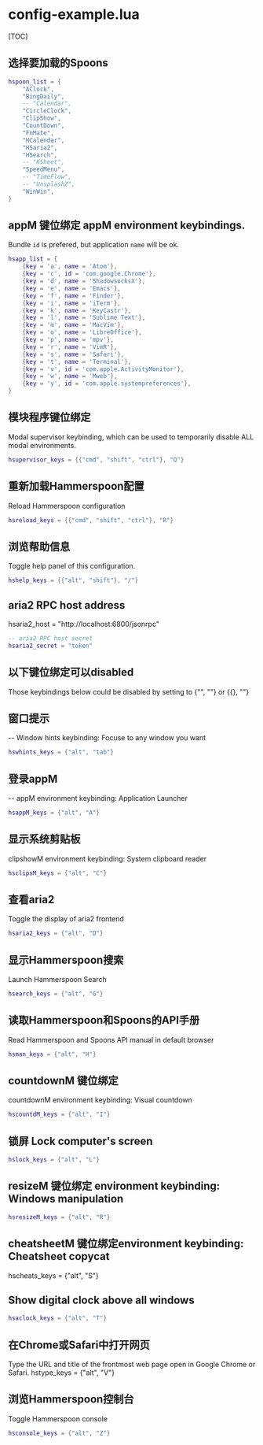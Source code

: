 # config-example.lua

[TOC]

## 选择要加载的Spoons

```lua
hspoon_list = {
    "AClock",
    "BingDaily",
    -- "Calendar",
    "CircleClock",
    "ClipShow",
    "CountDown",
    "FnMate",
    "HCalendar",
    "HSaria2",
    "HSearch",
    -- "KSheet",
    "SpeedMenu",
    -- "TimeFlow",
    -- "UnsplashZ",
    "WinWin",
}
```

## appM 键位绑定 appM environment keybindings.

Bundle `id` is prefered, but application `name` will be ok.

```lua
hsapp_list = {
    {key = 'a', name = 'Atom'},
    {key = 'c', id = 'com.google.Chrome'},
    {key = 'd', name = 'ShadowsocksX'},
    {key = 'e', name = 'Emacs'},
    {key = 'f', name = 'Finder'},
    {key = 'i', name = 'iTerm'},
    {key = 'k', name = 'KeyCastr'},
    {key = 'l', name = 'Sublime Text'},
    {key = 'm', name = 'MacVim'},
    {key = 'o', name = 'LibreOffice'},
    {key = 'p', name = 'mpv'},
    {key = 'r', name = 'VimR'},
    {key = 's', name = 'Safari'},
    {key = 't', name = 'Terminal'},
    {key = 'v', id = 'com.apple.ActivityMonitor'},
    {key = 'w', name = 'Mweb'},
    {key = 'y', id = 'com.apple.systempreferences'},
}
```


## 模块程序键位绑定

Modal supervisor keybinding, which can be used to temporarily disable ALL modal environments.

```lua
hsupervisor_keys = {{"cmd", "shift", "ctrl"}, "Q"}
```
## 重新加载Hammerspoon配置
Reload Hammerspoon configuration

```lua
hsreload_keys = {{"cmd", "shift", "ctrl"}, "R"}
```
## 浏览帮助信息
Toggle help panel of this configuration.

```lua
hshelp_keys = {{"alt", "shift"}, "/"}
```

## aria2 RPC host address
hsaria2_host = "http://localhost:6800/jsonrpc"

```lua
-- aria2 RPC host secret
hsaria2_secret = "token"
```

## 以下键位绑定可以disabled
Those keybindings below could be disabled by setting to {"", ""} or {{}, ""}


## 窗口提示
-- Window hints keybinding: Focuse to any window you want

```lua
hswhints_keys = {"alt", "tab"}
```
## 登录appM
-- appM environment keybinding: Application Launcher

```lua
hsappM_keys = {"alt", "A"}
```

## 显示系统剪贴板
clipshowM environment keybinding: System clipboard reader

```lua
hsclipsM_keys = {"alt", "C"}
```

## 查看aria2
Toggle the display of aria2 frontend

```lua
hsaria2_keys = {"alt", "D"}
```


## 显示Hammerspoon搜索
Launch Hammerspoon Search

```lua
hsearch_keys = {"alt", "G"}
```


## 读取Hammerspoon和Spoons的API手册
Read Hammerspoon and Spoons API manual in default browser

```lua
hsman_keys = {"alt", "H"}
```

## countdownM 键位绑定
countdownM environment keybinding: Visual countdown

```lua
hscountdM_keys = {"alt", "I"}
```


## 锁屏 Lock computer's screen

```lua
hslock_keys = {"alt", "L"}
```



## resizeM 键位绑定 environment keybinding: Windows manipulation

```lua
hsresizeM_keys = {"alt", "R"}
```


## cheatsheetM 键位绑定environment keybinding: Cheatsheet copycat
hscheats_keys = {"alt", "S"}

## Show digital clock above all windows

```lua
hsaclock_keys = {"alt", "T"}
```



## 在Chrome或Safari中打开网页
Type the URL and title of the frontmost web page open in Google Chrome or Safari.
hstype_keys = {"alt", "V"}

## 浏览Hammerspoon控制台
Toggle Hammerspoon console

```lua
hsconsole_keys = {"alt", "Z"}
```

